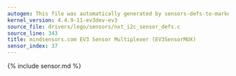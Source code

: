 ```yaml
---
autogen: This file was automatically generated by sensors-defs-to-markdown.py
kernel_version: 4.4.9-11-ev3dev-ev3
source_file: drivers/lego/sensors/nxt_i2c_sensor_defs.c
source_line: 343
title: mindsensors.com EV3 Sensor Multiplexer (EV3SensorMUX)
sensor_index: 37
---
```


{% include sensor.md %}
